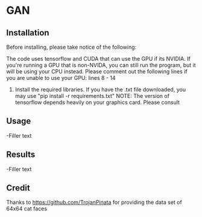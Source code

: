 # GAN

## Installation

Before installing, please take notice of the following:

The code uses tensorflow and CUDA that can use the GPU if its NVIDIA. If you're running a GPU that is non-NVIDA, you can still run the program, but it will be using your CPU instead.
Please comment out the following lines if you are unable to use your GPU: lines 8 - 14

1. Install the required libraries. If you have the .txt file downloaded, you may use "pip install -r requirements.txt"
    NOTE: The version of tensorflow depends heavily on your graphics card. Please consult 

## Usage

-Filler text

## Results

-Filler text

## Credit

Thanks to https://github.com/TrojanPinata for providing the data set of 64x64 cat faces
